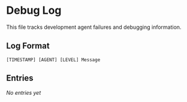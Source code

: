 # Debug Log

This file tracks development agent failures and debugging information.

## Log Format

```
[TIMESTAMP] [AGENT] [LEVEL] Message
```

## Entries

_No entries yet_